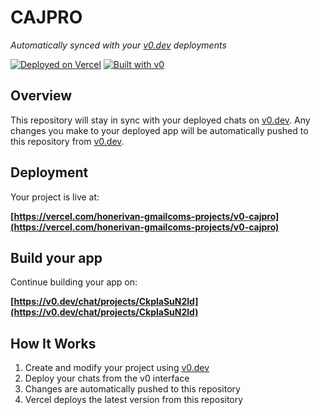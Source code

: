 # CAJPRO

*Automatically synced with your [v0.dev](https://v0.dev) deployments*

[![Deployed on Vercel](https://img.shields.io/badge/Deployed%20on-Vercel-black?style=for-the-badge&logo=vercel)](https://vercel.com/honerivan-gmailcoms-projects/v0-cajpro)
[![Built with v0](https://img.shields.io/badge/Built%20with-v0.dev-black?style=for-the-badge)](https://v0.dev/chat/projects/CkplaSuN2ld)

## Overview

This repository will stay in sync with your deployed chats on [v0.dev](https://v0.dev).
Any changes you make to your deployed app will be automatically pushed to this repository from [v0.dev](https://v0.dev).

## Deployment

Your project is live at:

**[https://vercel.com/honerivan-gmailcoms-projects/v0-cajpro](https://vercel.com/honerivan-gmailcoms-projects/v0-cajpro)**

## Build your app

Continue building your app on:

**[https://v0.dev/chat/projects/CkplaSuN2ld](https://v0.dev/chat/projects/CkplaSuN2ld)**

## How It Works

1. Create and modify your project using [v0.dev](https://v0.dev)
2. Deploy your chats from the v0 interface
3. Changes are automatically pushed to this repository
4. Vercel deploys the latest version from this repository